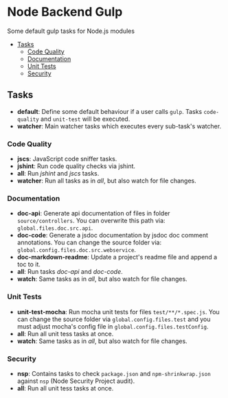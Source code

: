 Node Backend Gulp
=================

Some default gulp tasks for Node.js modules

<!-- START doctoc generated TOC please keep comment here to allow auto update -->
<!-- DON'T EDIT THIS SECTION, INSTEAD RE-RUN doctoc TO UPDATE -->


- [Tasks](#tasks)
  - [Code Quality](#code-quality)
  - [Documentation](#documentation)
  - [Unit Tests](#unit-tests)
  - [Security](#security)

<!-- END doctoc generated TOC please keep comment here to allow auto update -->


## Tasks

* **default**: Define some default behaviour if a user calls `gulp`. Tasks `code-quality` and `unit-test` will be executed.
* **watcher**: Main watcher tasks which executes every sub-task's watcher.


### Code Quality

* **jscs**: JavaScript code sniffer tasks.
* **jshint**: Run code quality checks via jshint.
* **all**: Run _jshint_ and _jscs_ tasks.
* **watcher**: Run all tasks as in _all_, but also watch for file changes.


### Documentation

* **doc-api**: Generate api documentation of files in folder `source/controllers`. You can overwrite this path via: `global.files.doc.src.api`.
* **doc-code**: Generate a jsdoc documentation by jsdoc doc comment annotations. You can change the source folder via: `global.config.files.doc.src.webservice`.
* **doc-markdown-readme**: Update a project's readme file and append a toc to it.
* **all**: Run tasks _doc-api_ and _doc-code_.
* **watch**: Same tasks as in _all_, but also watch for file changes.


### Unit Tests

* **unit-test-mocha**: Run mocha unit tests for files `test/**/*.spec.js`. You can change the source folder via `global.config.files.test` and you must adjust mocha's config file in `global.config.files.testConfig`.
* **all**: Run all unit tess tasks at once.
* **watch**: Same tasks as in _all_, but also watch for file changes.


### Security

* **nsp**: Contains tasks to check `package.json` and `npm-shrinkwrap.json` against `nsp` (Node Security Project audit).
* **all**: Run all unit tess tasks at once.
